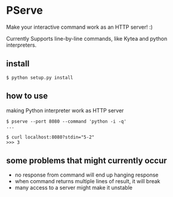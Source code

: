 # PServe

Make your interactive command work as an HTTP server! :)

Currently Supports line-by-line commands, like Kytea and python interpreters.

## install

```
$ python setup.py install
``` 

## how to use

making Python interpreter work as HTTP server

```
$ pserve --port 8080 --command 'python -i -q'
...

$ curl localhost:8080?stdin="5-2"
>>> 3
```

## some problems that might currently occur

+ no response from command will end up hanging response
+ when command returns multiple lines of result, it will break
+ many access to a server might make it unstable
